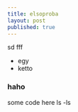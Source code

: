 ```yaml
---
title: elsoproba
layout: post
published: true
---
```

sd
    fff

* egy
* ketto

### haho

some code here
    ls -ls
